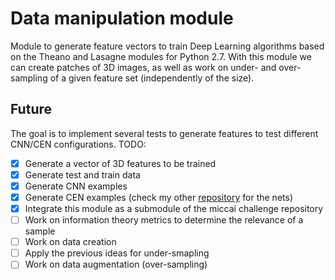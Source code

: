 # Data manipulation module
Module to generate feature vectors to train Deep Learning algorithms based on the Theano and Lasagne modules for Python 2.7. With this module we can create patches of 3D images, as well as work on under- and over-sampling of a given feature set (independently of the size).

## Future
The goal is to implement several tests to generate features to test different CNN/CEN configurations. TODO:

- [x] Generate a vector of 3D features to be trained
- [x] Generate test and train data
- [x] Generate CNN examples
- [x] Generate CEN examples (check my other [repository](https://github.com/marianocabezas/miccai_challenge2016) for the nets)
- [x] Integrate this module as a submodule of the miccai challenge repository
- [ ] Work on information theory metrics to determine the relevance of a sample
- [ ] Work on data creation
- [ ] Apply the previous ideas for under-smapling
- [ ] Work on data augmentation (over-sampling)
